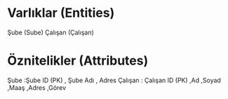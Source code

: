 # Varlıklar (Entities)
Şube (Sube)
Çalışan (Çalışan)

# Öznitelikler (Attributes)

Şube :Şube ID (PK) , Şube Adı , Adres
Çalışan : Çalışan ID (PK) ,Ad ,Soyad ,Maaş ,Adres ,Görev

